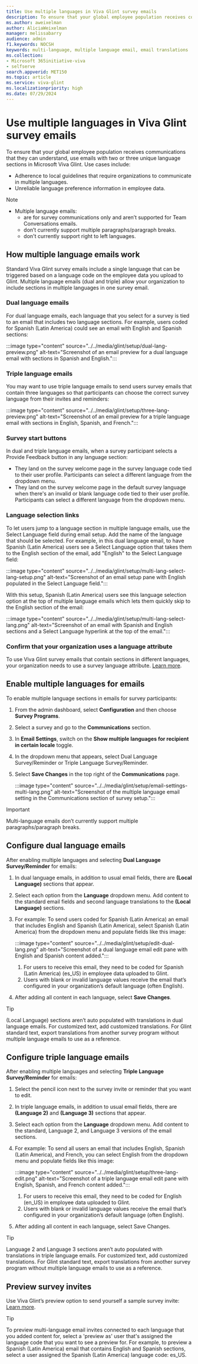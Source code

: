 ```yaml
---
title: Use multiple languages in Viva Glint survey emails
description: To ensure that your global employee population receives communications that they can understand, use emails with two or three unique language sections in Microsoft Viva Glint.
ms.author: aweixelman
author: AliciaWeixelman
manager: melissabarry
audience: admin
f1.keywords: NOCSH
keywords: multi-language, multiple language email, email translations
ms.collection:  
- Microsoft 365initiative-viva
- selfserve 
search.appverid: MET150 
ms.topic: article
ms.service: viva-glint
ms.localizationpriority: high
ms.date: 07/29/2024
---
```


# Use multiple languages in Viva Glint survey emails

To ensure that your global employee population receives communications that they can understand, use emails with two or three unique language sections in Microsoft Viva Glint. Use cases include:

- Adherence to local guidelines that require organizations to communicate in multiple languages.
- Unreliable language preference information in employee data.

> [!NOTE]
> - Multiple language emails: 
>   - are for survey communications only and aren’t supported for Team Conversations emails.
>   - don’t currently support multiple paragraphs/paragraph breaks.
>   - don't currently support right to left languages.

## How multiple language emails work

Standard Viva Glint survey emails include a single language that can be triggered based on a language code on the employee data you upload to Glint. Multiple language emails (dual and triple) allow your organization to include sections in multiple languages in one survey email.  

### Dual language emails

For dual language emails, each language that you select for a survey is tied to an email that includes two language sections. For example, users coded for Spanish (Latin America) could see an email with English and Spanish sections: 

:::image type="content" source="../../media/glint/setup/dual-lang-preview.png" alt-text="Screenshot of an email preview for a dual language email with sections in Spanish and English.":::

### Triple language emails

You may want to use triple language emails to send users survey emails that contain three languages so that participants can choose the correct survey language from their invites and reminders:

:::image type="content" source="../../media/glint/setup/three-lang-preview.png" alt-text="Screenshot of an email preview for a triple language email with sections in English, Spanish, and French.":::

### Survey start buttons

In dual and triple language emails, when a survey participant selects a Provide Feedback button in any language section:

- They land on the survey welcome page in the survey language code tied to their user profile. Participants can select a different language from the dropdown menu.
- They land on the survey welcome page in the default survey language when there's an invalid or blank language code tied to their user profile. Participants can select a different language from the dropdown menu.

### Language selection links

To let users jump to a language section in multiple language emails, use the Select Language field during email setup. Add the name of the language that should be selected. For example, in this dual language email, to have Spanish (Latin America) users see a Select Language option that takes them to the English section of the email, add "English" to the Select Language field:

:::image type="content" source="../../media/glint/setup/multi-lang-select-lang-setup.png" alt-text="Screenshot of an email setup pane with English populated in the Select Language field.":::

With this setup, Spanish (Latin America) users see this language selection option at the top of multiple language emails which lets them quickly skip to the English section of the email:

:::image type="content" source="../../media/glint/setup/multi-lang-select-lang.png" alt-text="Screenshot of an email with Spanish and English sections and a Select Language hyperlink at the top of the email.":::

### Confirm that your organization uses a language attribute

To use Viva Glint survey emails that contain sections in different languages, your organization needs to use a survey language attribute. [Learn more](https://go.microsoft.com/fwlink/?linkid=2275842).

## Enable multiple languages for emails

To enable multiple language sections in emails for survey participants:

1. From the admin dashboard, select **Configuration** and then choose **Survey Programs**.
1. Select a survey and go to the **Communications** section.
1. In **Email Settings**, switch on the **Show multiple languages for recipient in certain locale** toggle.
2. In the dropdown menu that appears, select Dual Language Survey/Reminder or Triple Language Survey/Reminder.
3. Select **Save Changes** in the top right of the **Communications** page.

   :::image type="content" source="../../media/glint/setup/email-settings-multi-lang.png" alt-text="Screenshot of the multiple language email setting in the Communications section of survey setup.":::

> [!IMPORTANT]
> Multi-language emails don’t currently support multiple paragraphs/paragraph breaks.
   
## Configure dual language emails

After enabling multiple languages and selecting **Dual Language Survey/Reminder** for emails: 

1. In dual language emails, in addition to usual email fields, there are **(Local Language)** sections that appear.
1. Select each option from the **Language** dropdown menu. Add content to the standard email fields and second language translations to the **(Local Language)** sections.
2. For example: To send users coded for Spanish (Latin America) an email that includes English and Spanish (Latin America), select Spanish (Latin America) from the dropdown menu and populate fields like this image:

   :::image type="content" source="../../media/glint/setup/edit-dual-lang.png" alt-text="Screenshot of a dual language email edit pane with English and Spanish content added.":::

   1. For users to receive this email, they need to be coded for Spanish (Latin America) (es_US) in employee data uploaded to Glint.
   1. Users with blank or invalid language values receive the email that’s configured in your organization’s default language (often English).
2. After adding all content in each language, select **Save Changes**.

> [!TIP]
> (Local Language) sections aren’t auto populated with translations in dual language emails. For customized text, add customized translations. For Glint standard text, export translations from another survey program without multiple language emails to use as a reference.

## Configure triple language emails
   
After enabling multiple languages and selecting **Triple Language Survey/Reminder** for emails:

1. Select the pencil icon next to the survey invite or reminder that you want to edit.
2. In triple language emails, in addition to usual email fields, there are **(Language 2)** and **(Language 3)** sections that appear.
3. Select each option from the **Language** dropdown menu. Add content to the standard, Language 2, and Language 3 versions of the email sections.
4. For example: To send all users an email that includes English, Spanish (Latin America), and French, you can select English from the dropdown menu and populate fields like this image:

   :::image type="content" source="../../media/glint/setup/three-lang-edit.png" alt-text="Screenshot of a triple language email edit pane with English, Spanish, and French content added.":::

   1. For users to receive this email, they need to be coded for English (en_US) in employee data uploaded to Glint.
   1. Users with blank or invalid language values receive the email that’s configured in your organization’s default language (often English).
7. After adding all content in each language, select Save Changes.

> [!TIP]
> Language 2 and Language 3 sections aren’t auto populated with translations in triple language emails. For customized text, add customized translations. For Glint standard text, export translations from another survey program without multiple language emails to use as a reference.

## Preview survey invites

Use Viva Glint’s preview option to send yourself a sample survey invite: [Learn more](https://go.microsoft.com/fwlink/?linkid=2276910).

> [!TIP]
> To preview multi-language email invites connected to each language that you added content for, select a 'preview as' user that's assigned the language code that you want to see a preview for. For example, to preview a Spanish (Latin America) email that contains English and Spanish sections, select a user assigned the Spanish (Latin America) language code: es_US.
